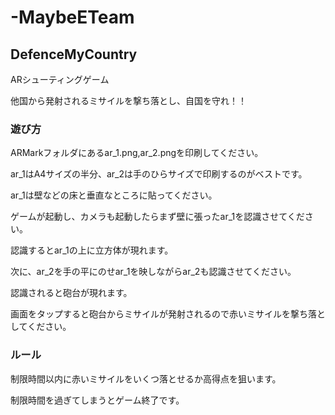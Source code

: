 # -MaybeETeam

## DefenceMyCountry

ARシューティングゲーム

他国から発射されるミサイルを撃ち落とし、自国を守れ！！

### 遊び方
ARMarkフォルダにあるar_1.png,ar_2.pngを印刷してください。

ar_1はA4サイズの半分、ar_2は手のひらサイズで印刷するのがベストです。

ar_1は壁などの床と垂直なところに貼ってください。

ゲームが起動し、カメラも起動したらまず壁に張ったar_1を認識させてください。

認識するとar_1の上に立方体が現れます。

次に、ar_2を手の平にのせar_1を映しながらar_2も認識させてください。

認識されると砲台が現れます。

画面をタップすると砲台からミサイルが発射されるので赤いミサイルを撃ち落としてください。

### ルール
制限時間以内に赤いミサイルをいくつ落とせるか高得点を狙います。

制限時間を過ぎてしまうとゲーム終了です。
